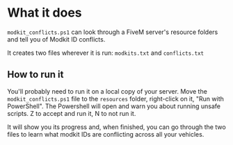 # What it does
``modkit_conflicts.ps1`` can look through a FiveM server's resource folders and tell you of Modkit ID conflicts.

It creates two files wherever it is run: ``modkits.txt`` and ``conflicts.txt``

## How to run it
You'll probably need to run it on a local copy of your server.
Move the ``modkit_conflicts.ps1`` file to the ``resources`` folder, right-click on it, "Run with PowerShell". The Powershell will open and warn you about running unsafe scripts. Z to accept and run it, N to not run it.

It will show you its progress and, when finished, you can go through the two files to learn what modkit IDs are conflicting across all your vehicles.
